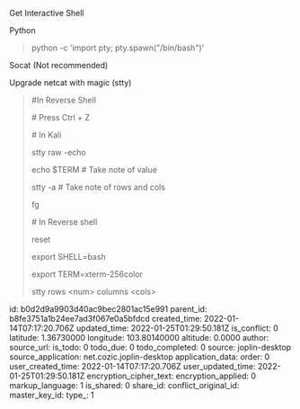Get Interactive Shell

Python

> python -c 'import pty; pty.spawn("/bin/bash")'

Socat (Not recommended)

Upgrade netcat with magic (stty)

> #In Reverse Shell
> 
> \# Press Ctrl + Z
> 
> \# In Kali
> 
> stty raw -echo
> 
> echo $TERM # Take note of value
> 
> stty -a # Take note of rows and cols
> 
> fg
> 
> \# In Reverse shell
> 
> reset
> 
> export SHELL=bash
> 
> export TERM=xterm-256color
> 
> stty rows &lt;num&gt; columns &lt;cols&gt;

id: b0d2d9a9903d40ac9bec2801ac15e991
parent_id: b8fe3751a1b24ee7ad3f067e0a5bfdcd
created_time: 2022-01-14T07:17:20.706Z
updated_time: 2022-01-25T01:29:50.181Z
is_conflict: 0
latitude: 1.36730000
longitude: 103.80140000
altitude: 0.0000
author: 
source_url: 
is_todo: 0
todo_due: 0
todo_completed: 0
source: joplin-desktop
source_application: net.cozic.joplin-desktop
application_data: 
order: 0
user_created_time: 2022-01-14T07:17:20.706Z
user_updated_time: 2022-01-25T01:29:50.181Z
encryption_cipher_text: 
encryption_applied: 0
markup_language: 1
is_shared: 0
share_id: 
conflict_original_id: 
master_key_id: 
type_: 1